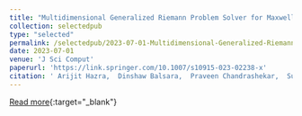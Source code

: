 ```yaml
---
title: "Multidimensional Generalized Riemann Problem Solver for Maxwell’s Equations"
collection: selectedpub
type: "selected"
permalink: /selectedpub/2023-07-01-Multidimensional-Generalized-Riemann-Problem-Solver-for-Maxwells-Equations
date: 2023-07-01
venue: 'J Sci Comput'
paperurl: 'https://link.springer.com/10.1007/s10915-023-02238-x'
citation: ' Arijit Hazra,  Dinshaw Balsara,  Praveen Chandrashekar,  Sudip Garain, &quot;Multidimensional Generalized Riemann Problem Solver for Maxwell’s Equations.&quot; J Sci Comput, 2023.'
---
```

[Read more](https://link.springer.com/10.1007/s10915-023-02238-x){:target="_blank"}
